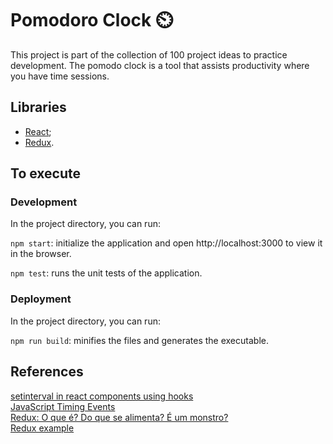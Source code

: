 # Pomodoro Clock ⏲️

This project is part of the collection of 100 project ideas to practice development. The pomodo clock is a tool that assists productivity where you have time sessions.

## Libraries

- [React](https://reactjs.org/);
- [Redux](https://redux.js.org/basics/usage-with-react).

## To execute

### Development

In the project directory, you can run:

`npm start`: initialize the application and open http://localhost:3000 to view it in the browser.

`npm test`: runs the unit tests of the application.

### Deployment

In the project directory, you can run:

`npm run build`: minifies the files and generates the executable.

## References

[setinterval in react components using hooks](https://upmostly.com/tutorials/setinterval-in-react-components-using-hooks)  
[JavaScript Timing Events](https://www.w3schools.com/js/js_timing.asp)  
[Redux: O que é? Do que se alimenta? É um monstro?](https://www.canva.com/design/DAEGYSYr9Dc/XNG7l0eC3miRM9OtXamTVA/view#1)  
[Redux example](https://github.com/angelarf/redux-example)
